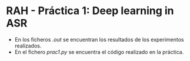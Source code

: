 # RAH - Práctica 1: Deep learning in ASR
- En los ficheros *.out* se encuentran los resultados de los experimentos 
realizados. 
- En el fichero *prac1.py* se encuentra el código realizado en la práctica.
